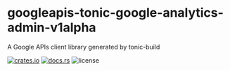 # googleapis-tonic-google-analytics-admin-v1alpha

A Google APIs client library generated by tonic-build

[![crates.io](https://img.shields.io/crates/v/googleapis-tonic-google-analytics-admin-v1alpha)](https://crates.io/crates/googleapis-tonic-google-analytics-admin-v1alpha)
[![docs.rs](https://img.shields.io/docsrs/googleapis-tonic-google-analytics-admin-v1alpha)](https://docs.rs/googleapis-tonic-google-analytics-admin-v1alpha)
![license](https://img.shields.io/crates/l/googleapis-tonic-google-analytics-admin-v1alpha)
